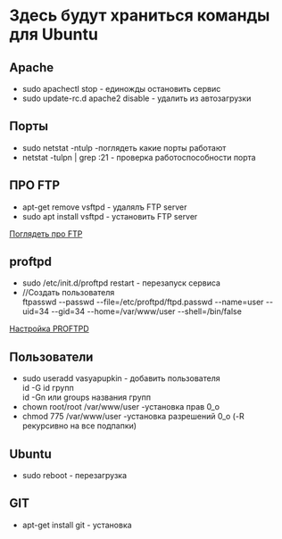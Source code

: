 Здесь будут храниться команды для Ubuntu
=

Apache
-
* sudo apachectl stop - единожды остановить сервис 
* sudo update-rc.d apache2 disable - удалить из автозагрузки


Порты
-
* sudo netstat -ntulp -поглядеть какие порты работают
* netstat -tulpn | grep :21 - проверка работоспособности порта



ПРО FTP
-
* apt-get remove vsftpd - удалялъ FTP server
* sudo apt install vsftpd - установить FTP server

[Поглядеть про FTP](https://www.unixmen.com/install-configure-ftp-server-ubuntu/ "Страница про FTP")


proftpd
-
* sudo /etc/init.d/proftpd restart - перезапуск сервиса
* //Создать пользователя  
ftpasswd --passwd --file=/etc/proftpd/ftpd.passwd --name=user --uid=34 --gid=34 --home=/var/www/user --shell=/bin/false

[Настройка PROFTPD](https://habr.com/ru/sandbox/26850/ "полная настройка")


Пользователи
-
* sudo useradd vasyapupkin - добавить пользователя  
id -G   id групп  
id -Gn или groups названия групп
* chown root/root /var/www/user   -установка прав 0_о
* chmod 775 /var/www/user   -установка разрешений 0_о (-R рекурсивно на все подпапки)


Ubuntu
-
* sudo reboot - перезагрузка

GIT
-
* apt-get install git - установка
